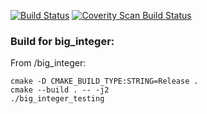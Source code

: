 [![Build 
Status](https://travis-ci.org/StarOrpheus/cpp_course.svg?branch=master)](https://travis-ci.org/StarOrpheus/cpp_course)
[![Coverity Scan Build Status](https://scan.coverity.com/projects/15350/badge.svg?flat=1)](https://scan.coverity.com/projects/starorpheus-cpp_course)

### Build for big_integer:
From /big_integer:

```
cmake -D CMAKE_BUILD_TYPE:STRING=Release .
cmake --build . -- -j2
./big_integer_testing
```